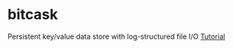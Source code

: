 # bitcask
Persistent key/value data store with log-structured file I/O
[Tutorial](https://github.com/pingcap/talent-plan/tree/master/courses/rust/projects/project-2)
